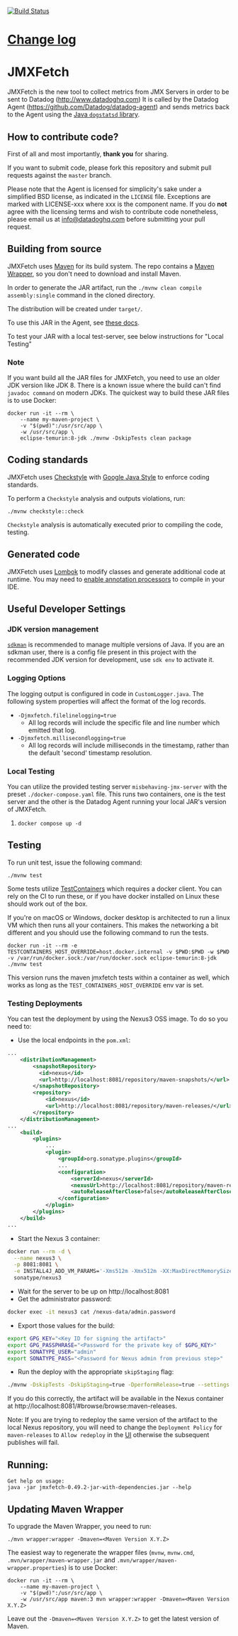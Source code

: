 [![Build Status](https://circleci.com/gh/DataDog/jmxfetch.svg?style=svg)](https://app.circleci.com/pipelines/github/DataDog/jmxfetch)

# [Change log](https://github.com/DataDog/jmxfetch/blob/master/CHANGELOG.md)

# JMXFetch

JMXFetch is the new tool to collect metrics from JMX Servers in order to be sent to Datadog (http://www.datadoghq.com)
It is called by the Datadog Agent (https://github.com/Datadog/datadog-agent) and sends metrics back to the Agent using the [Java `dogstatsd` library](https://github.com/datadog/java-dogstatsd-client).

## How to contribute code?

First of all and most importantly, **thank you** for sharing.

If you want to submit code, please fork this repository and submit pull requests against the `master` branch.

Please note that the Agent is licensed for simplicity's sake
under a simplified BSD license, as indicated in the `LICENSE` file.
Exceptions are marked with LICENSE-xxx where xxx is the component name.
If you do **not** agree with the licensing terms and wish to contribute code nonetheless,
please email us at <info@datadoghq.com> before submitting your
pull request.

## Building from source

JMXFetch uses [Maven](http://maven.apache.org) for its build system. The repo contains a [Maven Wrapper](https://maven.apache.org/wrapper/), so you don't need to download and install Maven.

In order to generate the JAR artifact, run the `./mvnw clean compile assembly:single` command in the cloned directory.

The distribution will be created under ```target/```.

To use this JAR in the Agent, see [these docs](https://github.com/DataDog/datadog-agent/blob/main/docs/dev/checks/jmxfetch.md).

To test your JAR with a local test-server, see below instructions for "Local Testing"

### Note

If you want build all the JAR files for JMXFetch, you need to use an older JDK version like JDK 8.
There is a known issue where the build can't find `javadoc command` on modern JDKs.
The quickest way to build these JAR files is to use Docker:

```
docker run -it --rm \
    --name my-maven-project \
    -v "$(pwd)":/usr/src/app \
    -w /usr/src/app \
    eclipse-temurin:8-jdk ./mvnw -DskipTests clean package
```

## Coding standards

JMXFetch uses [Checkstyle](http://checkstyle.sourceforge.net/) with [Google Java Style](http://google.github.io/styleguide/javaguide.html) to enforce coding standards.

To perform a `Checkstyle` analysis and outputs violations, run:
```
./mvnw checkstyle::check
```

`Checkstyle` analysis is automatically executed prior to compiling the code, testing.

## Generated code

JMXFetch uses [Lombok](https://projectlombok.org/) to modify classes and generate additional code at runtime.
You may need to [enable annotation processors](https://projectlombok.org/setup/overview) to compile in your IDE.

## Useful Developer Settings

### JDK version management
[`sdkman`](https://sdkman.io/install) is recommended to manage multiple versions of Java.
If you are an sdkman user, there is a config file present in this project with
the recommended JDK version for development, use `sdk env` to activate it.


### Logging Options
The logging output is configured in code in `CustomLogger.java`.
The following system properties will affect the format of the log records.

- `-Djmxfetch.filelinelogging=true`
    - All log records will include the specific file and line number which emitted
      that log.
- `-Djmxfetch.millisecondlogging=true`
    - All log records will include milliseconds in the timestamp, rather than the default
      'second' timestamp resolution.

### Local Testing
You can utilize the provided testing server `misbehaving-jmx-server` with the
preset `./docker-compose.yaml` file. This runs two containers, one is the
test server and the other is the Datadog Agent running your local JAR's version
of JMXFetch.

1. `docker compose up -d`



## Testing

To run unit test, issue the following command:
```
./mvnw test
```

Some tests utilize [TestContainers](https://www.testcontainers.org/) which requires a docker client.
You can rely on the CI to run these, or if you have docker installed on Linux these should work out of the box.

If you're on macOS or Windows, docker desktop is architected to run a linux VM which then runs all your containers.
This makes the networking a bit different and you should use the following command to run the tests.

```
docker run -it --rm -e TESTCONTAINERS_HOST_OVERRIDE=host.docker.internal -v $PWD:$PWD -w $PWD -v /var/run/docker.sock:/var/run/docker.sock eclipse-temurin:8-jdk ./mvnw test
```

This version runs the maven jmxfetch tests within a container as well, which works as long as the `TEST_CONTAINERS_HOST_OVERRIDE` env var is set.

### Testing Deployments

You can test the deployment by using the Nexus3 OSS image. To do so you need to:

- Use the local endpoints in the `pom.xml`:
```xml
...
    <distributionManagement>
        <snapshotRepository>
          <id>nexus</id>
          <url>http://localhost:8081/repository/maven-snapshots/</url>
        </snapshotRepository>
        <repository>
            <id>nexus</id>
            <url>http://localhost:8081/repository/maven-releases/</url>
        </repository>
    </distributionManagement>
...
    <build>
        <plugins>
            ...
            <plugin>
                <groupId>org.sonatype.plugins</groupId>
                ...
                <configuration>
                    <serverId>nexus</serverId>
                    <nexusUrl>http://localhost:8081/repository/maven-releases/</nexusUrl>
                    <autoReleaseAfterClose>false</autoReleaseAfterClose>
                </configuration>
            </plugin>
        </plugins>
    </build>
...
```
- Start the Nexus 3 container:
```sh
docker run --rm -d \
  --name nexus3 \
  -p 8081:8081 \
  -e INSTALL4J_ADD_VM_PARAMS='-Xms512m -Xmx512m -XX:MaxDirectMemorySize=512m -Djava.util.prefs.userRoot=/nexus-data/javaprefs' \
  sonatype/nexus3
```
- Wait for the server to be up on http://localhost:8081
- Get the administrator password:
```sh
docker exec -it nexus3 cat /nexus-data/admin.password
```
- Export those values for the build:
```sh
export GPG_KEY="<Key ID for signing the artifact>"
export GPG_PASSPHRASE="<Password for the private key of $GPG_KEY>"
export SONATYPE_USER="admin"
export SONATYPE_PASS="<Password for Nexus admin from previous step>"
```
- Run the deploy with the appropriate `skipStaging` flag:
```sh
./mvnw -DskipTests -DskipStaging=true -DperformRelease=true --settings settings.xml clean deploy
```

If you do this correctly, the artifact will be available in the Nexus container at
http://localhost:8081/#browse/browse:maven-releases.

Note: If you are trying to redeploy the same version of the artifact to the local
Nexus repository, you will need to change the `Deployment Policy` for `maven-releases`
to `Allow redeploy` in the [UI](http://localhost:8081/#admin/repository/repositories:maven-releases)
otherwise the subsequent publishes will fail.

## Running:

```
Get help on usage:
java -jar jmxfetch-0.49.2-jar-with-dependencies.jar --help
```

## Updating Maven Wrapper

To upgrade the Maven Wrapper, you need to run:

```
./mvn wrapper:wrapper -Dmaven=<Maven Version X.Y.Z>
```

The easiest way to regenerate the wrapper files (`mvnw`, `mvnw.cmd`, `.mvn/wrapper/maven-wrapper.jar` and `.mvn/wrapper/maven-wrapper.properties`) is to use Docker:

```
docker run -it --rm \
    --name my-maven-project \
    -v "$(pwd)":/usr/src/app \
    -w /usr/src/app maven:3 mvn wrapper:wrapper -Dmaven=<Maven Version X.Y.Z>
```

Leave out the `-Dmaven=<Maven Version X.Y.Z>` to get the latest version of Maven.
